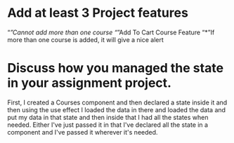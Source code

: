 # Add at least 3 Project features

“_”Cannot add more than one course “_”Add To Cart Course Feature “\*”If more
than one course is added, it will give a nice alert

# Discuss how you managed the state in your assignment project.

First, I created a Courses component and then declared a state inside it and
then using the use effect I loaded the data in there and loaded the data and put
my data in that state and then inside that I had all the states when needed.
Either I've just passed it in that I've declared all the state in a component
and I've passed it wherever it's needed.
